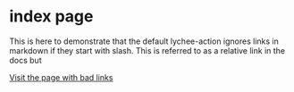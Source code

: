 # index page

This is here to demonstrate that the default lychee-action ignores links in markdown if they start with slash.  This is referred to as a relative link in the docs but 

[Visit the page with bad links](/bad-links/nested/page.md)
